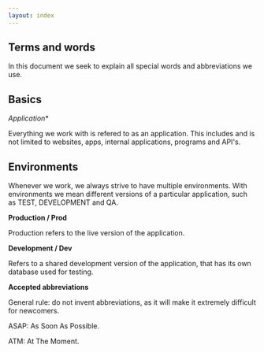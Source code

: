 ```yaml
---
layout: index
---
```



Terms and words
--------------------------

In this document we seek to explain all special words and abbreviations we use.


Basics
---

*Application**

Everything we work with is refered to as an application. This includes and is not limited to websites, apps, internal applications, programs and API's.


Environments
---

Whenever we work, we always strive to have multiple environments. With environments we mean different versions of a particular application, such as TEST, DEVELOPMENT and QA. 

**Production / Prod**

Production refers to the live version of the application. 

**Development / Dev**

Refers to a shared development version of the application, that has its own database used for testing.

**Accepted abbreviations**

General rule: do not invent abbreviations, as it will make it extremely difficult for newcomers.

ASAP: As Soon As Possible.

ATM: At The Moment.

 